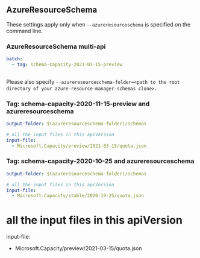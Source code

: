 ## AzureResourceSchema

These settings apply only when `--azureresourceschema` is specified on the command line.

### AzureResourceSchema multi-api

``` yaml $(azureresourceschema) && $(multiapi)
batch:
  - tag: schema-capacity-2021-03-15-preview
 
```

Please also specify `--azureresourceschema-folder=<path to the root directory of your azure-resource-manager-schemas clone>`.

### Tag: schema-capacity-2020-11-15-preview and azureresourceschema

``` yaml $(tag) == 'schema-capacity-2021-03-15-preview' && $(azureresourceschema)
output-folder: $(azureresourceschema-folder)/schemas

# all the input files in this apiVersion
input-file:
  - Microsoft.Capacity/preview/2021-03-15/quota.json

```

### Tag: schema-capacity-2020-10-25 and azureresourceschema

``` yaml $(tag) == 'schema-capacity-2020-10-25' && $(azureresourceschema)
output-folder: $(azureresourceschema-folder)/schemas

# all the input files in this apiVersion
input-file:
  - Microsoft.Capacity/stable/2020-10-25/quota.json

```

# all the input files in this apiVersion
input-file:
  - Microsoft.Capacity/preview/2021-03-15/quota.json

```
